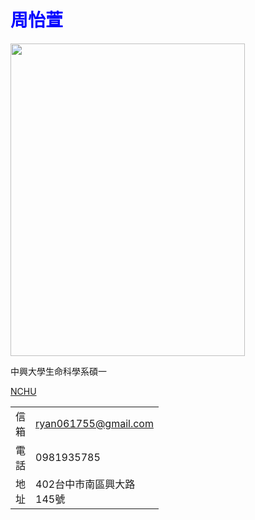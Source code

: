 
<html>
<head>
    <meta charset="UTF-8">
    <meta name="viewport" content="width=device-width, initial-scale=1.0">
<title>周怡萱</title></head>
<body><h1><span style="color: #0000ff;">周怡萱</span></h1>
<p><strong><span style="color: #0000ff;"><img src="https://i.imgur.com/S2rUcK2.jpeg" alt="" width="375" height="500" /></span></strong></p>
<p>中興大學生命科學系碩一</p>
<p><a href="https://www.nchu.edu.tw/index1.php">NCHU</a></p>
<table>
<tr>
<td style="width: 0px;">信箱</td>
<td style="width: 0px;"><a href="mailto:ryan061755@gmail.com">ryan061755@gmail.com</a></td>
</tr>
<tr>
<td style="width: 0px;">電話</td>
<td style="width: 0px;">0981935785</td>
</tr>
<tr>
<td style="width: 0px;">地址</td>
<td style="width: 0px;">402台中市南區興大路145號</td>
</tr>
</table>
</body>
</html>
